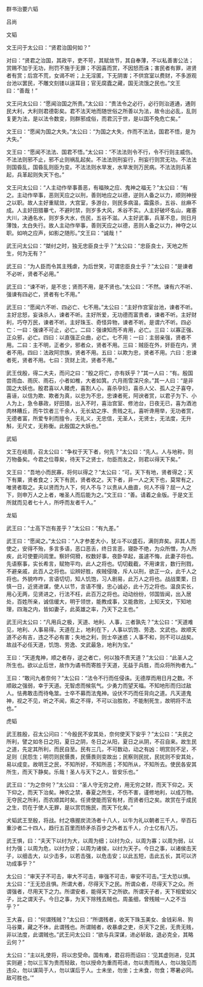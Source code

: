 群书治要六韬  

吕尚  

文韬  

文王问于太公曰：“贤君治国何如？”  

对曰：“贤君之治国，其政平，吏不苛，其赋敛节，其自奉薄，不以私善害公法；赏赐不加于无功，刑罚不施于无罪；不因喜而赏，不因怒而诛；害民者有罪，进贤者有赏；后宫不荒，女谒不听；上无淫匿，下无阴害；不供宫室以费财，不多游观台池以罢民，不雕文刻镂以逞耳目；官无腐蠹之藏，国无流饿之民也。”文王曰：“善哉！”  

文王问太公曰：“愿闻治国之所贵。”太公曰：“贵法令之必行，必行则治道通，通则民大利，大利则君德彰矣。君不法天地而随世俗之所善以为法，故令出必乱，乱则复更为法，是以法令数变，则群邪成俗，而君沉于世，是以国不免危亡矣。”  

文王曰：“愿闻为国之大失。”太公曰：“为国之大失，作而不法法，国君不悟，是为大失。”  

文王曰：“愿闻不法法、国君不悟。”太公曰：“不法法则令不行，令不行则主威伤。不法法则邪不止，邪不止则祸乱起矣。不法法则刑妄行，刑妄行则赏无功。不法法则国昏乱，国昏乱则臣为变。不法法则水旱发，水旱发则万民病。不法法则兵革起，兵革起则失天下也。”  

文王问太公曰：“人主动作举事善恶，有福殃之应、鬼神之福无？”太公曰：“有之。主动作举事，恶则天应之以刑，善则地应之以德，逆则人备之以力，顺则神授之以职。故人主好重赋敛，大宫室，多游台，则民多病温，霜露杀，五谷、丝麻不成。人主好田猎罼弋，不避时禁，则岁多大风，禾谷不实。人主好破坏名山，雍塞大川，决通名水，则岁多大水，伤民，五谷不滋。人主好武事，兵革不息，则日月薄蚀，太白失行。故人主动作举事，善则天应之以德，恶则人备之以力，神夺之以职。如响之应声，如影之随形。”文王曰：“诚哉！”  

武王问太公曰：“桀纣之时，独无忠臣良士乎？”太公曰：“忠臣良士，天地之所生，何为无有？”  

武王曰：“为人臣而令其主残虐，为后世笑，可谓忠臣良士乎？”太公曰：“是谏者不必听，贤者不必用。”  

武王曰：“谏不听，是不忠；贤而不用，是不贤也。”太公曰：“不然。谏有六不听、强谏有四必亡，贤者有七不用。”  

武王曰：“愿闻六不听、四必亡、七不用。”太公曰：“主好作宫室台池，谏者不听。主好忿怒，妄诛杀人，谏者不听。主好所爱，无功德而富贵者，谏者不听。主好财利，巧夺万民，谏者不听。主好珠玉、奇怪异物，谏者不听。是谓六不听。四必亡：一曰：强谏不可止，必亡。二曰：强谏知而不肯用，必亡。三曰：以寡正强、正众邪，必亡。四曰：以直强正众曲，必亡。七不用：一曰：主弱亲强，贤者不用。二曰：主不明，正者少，邪者众，贤者不用。三曰：贼臣在外，奸臣在内，贤者不用。四曰：法政阿宗族，贤者不用。五曰：以欺为忠，贤者不用。六曰：忠谏者死，贤者不用。七曰：货财上流，贤者不用。”  

武王伐殷，得二大夫，而问之曰：“殷之将亡，亦有妖乎？”其一人曰：“有。殷国尝雨血、雨灰、雨石，小者如椎，大者如箕。六月雨雪深尺余。”其一人曰：“是非国之大妖也。殷君喜以人餧虎，喜割人心，喜杀孕妇，喜杀人父、孤人之子喜夺，喜诬，以信为欺、欺者为真，以忠为不忠，忠谏者死，阿谀者赏，以君子为下、小人为上，急令暴政，好田猎，出入不时，喜治宫室、修池台，日夜无已，喜为酒池肉林糟丘，而牛饮者三千余人，无长幼之序、贵贱之礼，喜听谗用举，无功者赏，无德者富，所爱专利而擅令，无礼义，无忠信，无圣人，无贤士，无法度，无升斛，无尺丈，无称衡。此殷国之大妖也。”  

武韬  

文王在岐周，召太公曰：“争权于天下者，何先？”太公曰：“先人。人与地称，则万物备矣。今君之位尊矣，待天下之贤士，勿臣而友之，则君以得天下矣。”  

文王曰：“吾地小而民寡，将何以得之？”太公曰：“可。天下有地，贤者得之；天下有粟，贤者食之；天下有民，贤者收之。天下者，非一人之天下也，莫常有之，唯贤者取之。夫以贤而为人下，何人不与？以贵从人曲直，何人不得？屈一人之下，则申万人之上者，唯圣人而后能为之。”文王曰：“善。请着之金版。于是文王所就而见者七十人，所呼而友者千人。”  

龙韬  

武王曰：“士高下岂有差乎？”太公曰：“有九差。”  

武王曰：“愿闻之。”太公曰：“人才参差大小，犹斗不以盛石，满则弃矣。非其人而使之，安得不殆，多言多语，恶口恶舌，终日言恶，寝卧不绝，为众所憎，为人所疾，此可使要问闾里。察奸伺猾，权数好事，夜卧早起，虽遽不悔，此妻子将也。先语察事，实长希言，赋物平均，此人之将也。切切截截，不用谏言，数行刑戮，不避亲戚，此百人之将也。讼辨好胜，疾贼侵陵，斥人以刑，欲正一众，此千人之将也。外貌咋咋，言语切切，知人饥饱，习人剧易，此万人之将也。战战栗栗，日慎一日，近贤进谋，使人以节，言语不慢，忠心诚必，此十万之将也。温良实长，用心无两，见贤进之，行法不枉，此百万之将也。动动纷纷，邻国皆闻，出入居处，百姓所亲，诚信缓大，明于领世，能教成事，又能救败，上知天文，下知地理，四海之内，皆如妻子，此英雄之率，乃天下之主也。”  

武王问太公曰：“凡用兵之极，天道、地利、人事，三者孰先？”太公曰：“天道难见，地利、人事易得。天道在上，地利在下，人事以饥饱、劳逸、文武也。故顺天道不必有吉，违之不必有害；失地之利，则士卒迷惑；人事不和，则不可以战矣。故战不必任天道，饥饱、劳逸、文武最急，地利为宝。”  

王曰：“天道鬼神，顺之者存，逆之者亡，何以独不贵天道？”太公曰：“此圣人之所生也。欲以止后世，故作为谲书而寄胜于天道，无益于兵胜，而众将所拘者九。”  

王曰：“敢问九者奈何？”太公曰：“法令不行而任侵诛。无德厚而用日月之数。不顺敌之强弱，幸于天道。无智虑而候氛气。少勇力而望天福。不知地形而归过敌人。怯弗敢击而待龟筮。士卒不募而法鬼神。设伏不巧而任背向之道。凡天道鬼神，视之不见，听之不闻，索之不得，不可以治胜败，不能制死生，故明将不法也。”  

虎韬  

武王胜殷，召太公问曰：“今殷民不安其处，奈何使天下安乎？”太公曰：“夫民之所利，譬之如冬日之阳，夏日之阴，冬日之从阳，夏日之从阴，不召自来。故生民之道，先定其所利，而民自至。民有三几，不可数动，动之有凶：明赏则不足，不足则〔民怨生；明罚则民慑畏，民慑畏则变故出；民察则民扰，民扰则不安其处，易以成变。故明王之民，不知所好，不知所恶；不知所从，不知所去。使民各安其所生，而天下静矣。乐哉！圣人与天下之人，皆安乐也。”  

武王曰：“为之奈何？”太公曰：“圣人守无穷之府，用无穷之财，而天下仰之。天下仰之，而天下治矣。神农之禁，春夏之所生，不伤不害，谨修地利，以成万物。无夺民之所利，而农顺其时矣。任贤使能而官有材，而贤者归之矣。故赏在于成民之生，罚在于使人无罪，是以赏罚施民，而天下化矣。”  

犬韬武王至殷，将战。纣之嗾握炭流汤者十八人，以牛为礼以朝者三千人，举百石重沙者二十四人，趋行五百里而矫矛杀百步之外者五千人，介士亿有八万。  

武王惧，曰：“夫天下以纣为大，以周为细；以纣为众，以周为寡；以周为弱，以纣为强；以周为危，以纣为安；以周为诸侯，以纣为天子。今日之事，以诸侯击天子，以细击大，以少击多，以若击强，以危击安；以此五短，击此五长，其可以济功成事乎？”  

太公曰：“审天子不可击，审大不可击，审强不可击，审安不可击。”王大恐以惧。太公曰：“王无恐且惧。所谓大者，尽得天下之民。所谓众者，尽得天下之众。所谓强者，尽用天下之力。所谓安者，能得天下之所欲。所谓天子者，天下相爱如父子，比之谓天子。今日之事，为天下除残去贼也。周虽细，曾残贼一人之不当乎？”  

王大喜，曰：“何谓残贼？”太公曰：“所谓残者，收天下珠玉美女、金钱彩帛、狗马谷粟，藏之不休，此谓残也。所谓贼者，收暴虐之吏，杀天下之民，无贵无贱，非以法度，此谓贼也。”武王问太公曰：“欲与兵深谋，进必斩敌，退必克全，其略云何？”  

太公曰：“主以礼使将，将以忠受命。国有难，君召将而诏曰：‘见其虚则进，见其实则避；勿以三军为贵而轻敌，勿以授命为重而苟进，勿以贵而贱人，勿以独见而违众，勿以谋简于人，勿以谋后于人。士未坐，勿坐；士未食，勿食；寒暑必同。敌可胜也。’”  
